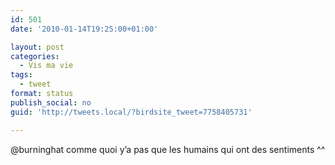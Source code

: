 ```yaml
---
id: 501
date: '2010-01-14T19:25:00+01:00'

layout: post
categories:
  - Vis ma vie
tags:
  - tweet
format: status
publish_social: no
guid: 'http://tweets.local/?birdsite_tweet=7758405731'

---
```


@burninghat comme quoi y’a pas que les humains qui ont des sentiments ^^